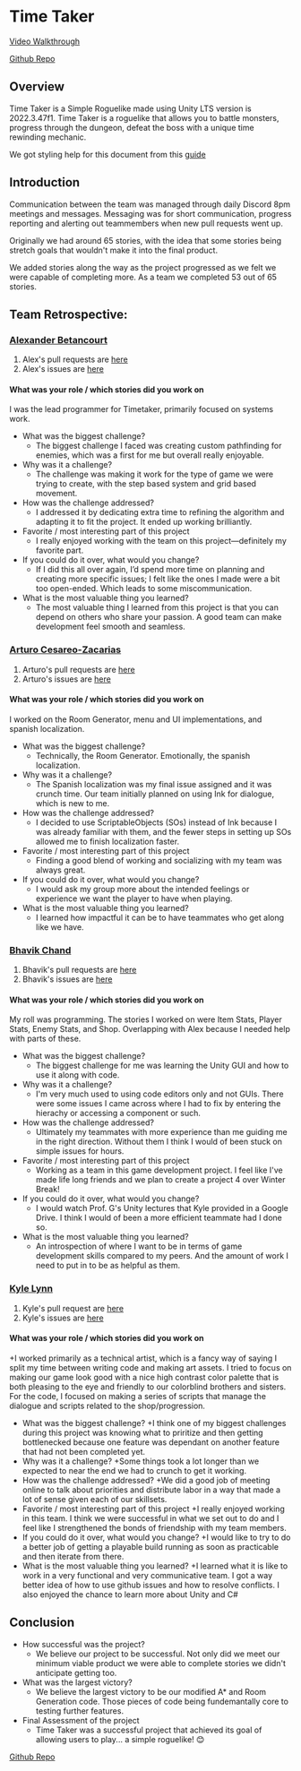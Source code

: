 # Time Taker
[Video Walkthrough](https://youtu.be/W1ptUfHK7v0?si=Yhl8L05XkBXOST8w)

[Github Repo](https://github.com/rumkkee/Simple_Roguelike)

## Overview

Time Taker is a Simple Roguelike made using Unity LTS version is 2022.3.47f1.
Time Taker is a roguelike that allows you to battle monsters, progress through the dungeon, defeat the boss with a unique time rewinding mechanic.

We got styling help for this document from this [guide](https://docs.github.com/en/get-started/writing-on-github/getting-started-with-writing-and-formatting-on-github/basic-writing-and-formatting-syntax)

## Introduction
Communication between the team was managed through daily Discord 8pm meetings and messages.
Messaging was for short communication, progress reporting and alerting out teammembers when new pull requests went up.

Originally we had around 65 stories, with the idea that some stories being stretch goals that wouldn't make it into the final product.

We added stories along the way as the project progressed as we felt we were capable of completing more. As a team we completed 53 out of 65 stories.

## Team Retrospective:
### [Alexander Betancourt](https://github.com/XOR-SABER/)
1. Alex's pull requests are [here](https://github.com/rumkkee/Simple_Roguelike/pulls?q=is%3Apr+is%3Amerged+author%3AXOR-SABER)
2. Alex's issues are [here](https://github.com/rumkkee/Simple_Roguelike/issues?q=assignee%3AXOR-SABER)

#### What was your role / which stories did you work on
I was the lead programmer for Timetaker, primarily focused on systems work.

+ What was the biggest challenge? 
  + The biggest challenge I faced was creating custom pathfinding for enemies, which was a first for me but overall really enjoyable.
+ Why was it a challenge?
  + The challenge was making it work for the type of game we were trying to create, with the step based system and grid based movement.
+ How was the challenge addressed?
  + I addressed it by dedicating extra time to refining the algorithm and adapting it to fit the project. It ended up working brilliantly.
+ Favorite / most interesting part of this project
  + I really enjoyed working with the team on this project—definitely my favorite part. 
+ If you could do it over, what would you change?
  + If I did this all over again, I’d spend more time on planning and creating more specific issues; I felt like the ones I made were a bit too open-ended. Which leads to some miscommunication. 
+ What is the most valuable thing you learned?
  + The most valuable thing I learned from this project is that you can depend on others who share your passion. A good team can make development feel smooth and seamless.

### [Arturo Cesareo-Zacarias](https://github.com/rumkkee)
1. Arturo's pull requests are [here](https://github.com/rumkkee/Simple_Roguelike/pulls?q=is%3Apr+is%3Amerged+author%3Arumkkee)
2. Arturo's issues are [here](https://github.com/rumkkee/Simple_Roguelike/issues?q=assignee%3Arumkkee)

#### What was your role / which stories did you work on
I worked on the Room Generator, menu and UI implementations, and spanish localization.

+ What was the biggest challenge? 
  + Technically, the Room Generator. Emotionally, the spanish localization.
+ Why was it a challenge?
  + The Spanish localization was my final issue assigned and it was crunch time. Our team initially planned on using Ink for dialogue, which is new to me.
+ How was the challenge addressed?
  + I decided to use ScriptableObjects (SOs) instead of Ink because I was already familiar with them, and the fewer steps in setting up SOs allowed me to finish localization faster.
+ Favorite / most interesting part of this project
  + Finding a good blend of working and socializing with my team was always great.
+ If you could do it over, what would you change?
  + I would ask my group more about the intended feelings or experience we want the player to have when playing.
+ What is the most valuable thing you learned?
  + I learned how impactful it can be to have teammates who get along like we have.


### [Bhavik Chand](https://github.com/BhavikChand)
1. Bhavik's pull requests are [here](https://github.com/rumkkee/Simple_Roguelike/pulls?q=is%3Apr+is%3Amerged+author%3ABhavikChand)
2. Bhavik's issues are [here](https://github.com/rumkkee/Simple_Roguelike/issues?q=assignee%3ABhavikChand)

#### What was your role / which stories did you work on
My roll was programming. The stories I worked on were Item Stats, Player Stats, Enemy Stats, and Shop. Overlapping with Alex because I needed help with parts of these.

+ What was the biggest challenge? 
  + The biggest challenge for me was learning the Unity GUI and how to use it along with code.
+ Why was it a challenge?
  + I'm very much used to using code editors only and not GUIs. There were some issues I came across where I had to fix by entering the hierachy or accessing a component or such.
+ How was the challenge addressed?
  + Ultimately my teammates with more experience than me guiding me in the right direction. Without them I think I would of been stuck on simple issues for hours.
+ Favorite / most interesting part of this project
  + Working as a team in this game development project. I feel like I've made life long friends and we plan to create a project 4 over Winter Break!
+ If you could do it over, what would you change?
  + I would watch Prof. G's Unity lectures that Kyle provided in a Google Drive. I think I would of been a more efficient teammate had I done so.
+ What is the most valuable thing you learned?
  + An introspection of where I want to be in terms of game development skills compared to my peers. And the amount of work I need to put in to be as helpful as them.

### [Kyle Lynn](https://github.com/KyleKrack)
1. Kyle's pull request are [here](https://github.com/rumkkee/Simple_Roguelike/pulls?q=is%3Apr+is%3Amerged+author%3AKyleKrack)
2. Kyle's issues are [here](https://github.com/rumkkee/Simple_Roguelike/issues?q=assignee%3AKyleKrack)

#### What was your role / which stories did you work on
 +I worked primarily as a technical artist, which is a fancy way of saying I split my time between writing code and making art assets. I tried to focus on making our game look good with a nice high contrast color palette that is both pleasing to the eye and friendly to our colorblind brothers and sisters. For the code, I focused on making a series of scripts that manage the dialogue and scripts related to the shop/progression.

+ What was the biggest challenge? 
   +I think one of my biggest challenges during this project was knowing what to priritize and then getting bottlenecked because one feature was dependant on another feature that had not been completed yet. 
+ Why was it a challenge?
  +Some things took a lot longer than we expected to near the end we had to crunch to get it working. 
+ How was the challenge addressed?
  +We did a good job of meeting online to talk about priorities and distribute labor in a way that made a lot of sense given each of our skillsets.  
+ Favorite / most interesting part of this project
  +I really enjoyed working in this team. I think we were successful in what we set out to do and I feel like I strengthened the bonds of friendship with my team members. 
+ If you could do it over, what would you change?
  +I would like to try to do a better job of getting a playable build running as soon as practicable and then iterate from there. 
+ What is the most valuable thing you learned?
  +I learned what it is like to work in a very functional and very communicative team. I got a way better idea of how to use github issues and how to resolve conflicts. I also enjoyed the chance to learn more about Unity and C# 
 

## Conclusion

- How successful was the project?
  - We believe our project to be successful. Not only did we meet our minimum viable product we were able to complete stories we didn't anticipate getting too.
- What was the largest victory?
  - We believe the largest victory to be our modified A* and Room Generation code. Those pieces of code being fundemantally core to testing further features.
- Final Assessment of the project
  - Time Taker was a successful project that achieved its goal of allowing users to play... a simple roguelike! 😊
 
[Github Repo](https://github.com/rumkkee/Simple_Roguelike)

